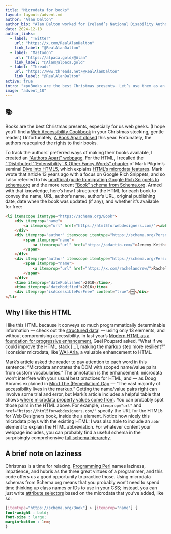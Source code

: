 ```yaml
---
title: "Microdata for books"
layout: layouts/advent.md
author: "Alan Dalton"
author_bio: "Alan Dalton worked for Ireland’s National Disability Authority for 8½ years, mostly as Accessibility Development Advisor. That involved working closely with public sector bodies to make websites, services, and information more accessible to all users, including users with disabilities. More recently, he wrote a trilogy of web accessibility articles for the [24 ways](https://24ways.org/) advent calendar: [Web Content Accessibility Guidelines—for People Who Haven’t Read Them](https://24ways.org/2017/wcag-for-people-who-havent-read-them/), [Web Content Accessibility Guidelines 2.1—for People Who Haven’t Read the Update](https://24ways.org/2018/wcag-for-people-who-havent-read-the-update/), and [Future Accessibility Guidelines—for People Who Can’t Wait to Read Them](https://24ways.org/2019/future-accessibility-guidelines/)."
date: 2024-12-18
author_links:
  - label: "Twitter"
    url: "https://x.com/RealAlanDalton"
    link_label: "@RealAlanDalton"
  - label: "Mastodon"
    url: "https://alpaca.gold/@Alan"
    link_label: "@Alan@alpaca.gold"
  - label: "Threads"
    url: "https://www.threads.net/@RealAlanDalton"
    link_label: "@RealAlanDalton"
active: true
intro: "<p>Books are the best Christmas presents. Let’s use them as an example to see how HTML’s microdata features can convey a lot of programmatically determinable information with little effort.</p>"
image: "advent_18"
---
```

<!-- MM: Thanks for the post. I really like that you picked microdata. I'm happy with it but two things are missing:

1. An explanation how the data is or can be used. Right now all we know is that it's useful in CSS because you don't have to write extra classes. I'd be especially interesting to see how it benefits Authors Apart. 
2. A closing sentence -->

## 📚
<!-- MM: Is it okay if we replace this with text? -->

Books are the best Christmas presents, especially for us web geeks. (I hope you’ll find a [Web Accessibility Cookbook](https://accessibility-cookbook.com/) in your Christmas stocking, gentle reader.) Unfortunately, [A Book Apart closed](https://abookapart.com/pages/about/) this year. Fortunately, the authors reacquired the rights to their books. 
<!-- MM: <3 -->

To track the authors’ preferred ways of making their books available, I created an [“Authors Apart” webpage](https://alandalton.github.io/Authors-Apart/). For the HTML, I recalled the [“‘Distributed,’ ‘Extensibility,’ & Other Fancy Words” chapter](https://diveinto.html5doctor.com/extensibility.html) of Mark Pilgrim’s seminal [Dive Into HTML5](https://diveinto.html5doctor.com/), which explains [HTML’s microdata features](https://html.spec.whatwg.org/multipage/microdata.html#microdata). Mark wrote that article 13 years ago with a focus on Google Rich Snippets, and so I also referred to his [unofficial guide to migrating Google Rich Snippets to schema.org](https://web.archive.org/web/20110607011745/http://diveintomark.org/archives/2011/06/02/schema-org) and the more recent [“Book” schema from Schema.org](https://schema.org/Book). Armed with that knowledge, here’s how I structured the HTML for each book to convey the name, URL, author’s name, author’s URL, original publishing date, date when the book was updated (if any), and whether it’s available for free:

```html
<li itemscope itemtype="https://schema.org/Book">
	<div itemprop="name">
		<a itemprop="url" href="https://html5forwebdesigners.com/"><abbr title="HyperText Markup Language">HTML</abbr>5 for Web Designers</a>
	</div>
	<div itemprop="author" itemscope itemtype="https://schema.org/Person">
		<span itemprop="name">
			<a itemprop="url" href="https://adactio.com/">Jeremy Keith</a>
		</span>
	</div>
	<div itemprop="author" itemscope itemtype="https://schema.org/Person">
		<span itemprop="name">
			<a itemprop="url" href="https://x.com/rachelandrew/">Rachel Andrew</a>
		</span>
	</div>
	<time itemprop="datePublished">2010</time>, 
	<time itemprop="dateModified">2016</time>
	<div itemprop="isAccessibleForFree" content="true">🆓</div>
</li>
```

## Why I like this HTML

I like this HTML because it conveys so much programmatically determinable information — check out the [structured data](https://validator.schema.org/#url=https%3A%2F%2Falandalton.github.io%2FAuthors-Apart%2F)! — using only 13 elements, and without compromising accessibility. In last year’s [Modern HTML as a foundation for progressive enhancement](https://www.htmhell.dev/adventcalendar/2022/17/), Gaël Poupard asked, “What if we could improve the HTML stack […], making the markup step more resilient?” I consider microdata, like [WAI-Aria](https://www.w3.org/WAI/standards-guidelines/aria/), a valuable enhancement to HTML. 

<!-- SS: I feel a little more detail on why microdata is useful, how the additional microdata attributes in the above HTML (and the website) are useful would be nice. Thanks for hyperlinking to further resources though! -->

Mark’s article asked the reader to pay attention to each word in this sentence: “Microdata annotates the DOM with scoped name/value pairs from custom vocabularies.” The annotation is the enhancement: microdata won’t interfere with your usual best practices for HTML, and — as Doug Abrams explained in [Mind The (Remediation) Gap](https://www.tpgi.com/mind-the-remediation-gap/) — “The vast majority of accessibility lives in the markup.” Getting the name/value pairs right can involve some trial and error, but Mark’s article includes a helpful table that shows [where microdata property values come from](https://diveinto.html5doctor.com/extensibility.html#property-values). You can probably spot those pairs in the HTML above. For example, `itemprop="url"` and `href="https://html5forwebdesigners.com/"` specify the URL for the HTML5 for Web Designers book, inside the `a` element. Notice how nicely this microdata plays with the existing HTML: I was also able to include an `abbr` element to explain the HTML abbreviation. For whatever content your webpage includes, you can probably find a useful schema in the surprisingly comprehensive [full schema hierarchy](https://schema.org/docs/full.html).
<!-- MM: Mark's article or Mark's book? -->

## A brief note on laziness

Christmas is a time for relaxing. [Programming Perl](https://www.oreilly.com/library/view/programming-perl-4th/9781449321451/) names laziness, impatience, and hubris as the three great virtues of a programmer, and this code offers us a good opportunity to practice those. Using microdata schemas from Schema.org means that you probably won’t need to spend time thinking up class names or IDs to use in your CSS; instead, you can just write [attribute selectors](https://developer.mozilla.org/en-US/docs/Web/CSS/Attribute_selectors) based on the microdata that you’ve added, like so:

```css
[itemtype="https://schema.org/Book"] > [itemprop="name"] {
font-weight : bold;
font-size : large;
margin-bottom : 1em;
}
```

<!-- KS: Great post, thank you! I think you've made a very good case
     as to why microdata is good for developers. But is there a user
     benefit that could be made more clear and explicit here? You note
     that this pattern can be used "without compromising accessibility,"
     but are there ways in which this helps information to become more
     accessible? Especially if we're thinking about *accessibility* in
     broad terms? -->

